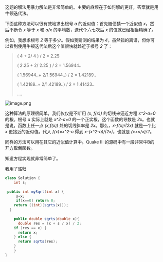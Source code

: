 这题的解法用暴力解法是非常简单的。主要的麻烦在于如何解的更好，答案就是用牛顿迭代法。


下面这种方法可以很有效地求出根号 *a* 的近似值：首先随便猜一个近似值 *x*，然后不断令 *x* 等于 *x* 和 *a/x* 的平均数，迭代个六七次后 *x* 的值就已经相当精确了。

例如，我想求根号 *2* 等于多少。假如我猜测的结果为 *4*，虽然错的离谱，但你可以看到使用牛顿迭代法后这个值很快就趋近于根号 *2* 了：

> (       4  + 2/   4     ) / 2 = 2.25
> 
> (    2.25  + 2/   2.25  ) / 2 = 1.56944..
> 
> ( 1.56944..+ 2/1.56944..) / 2 = 1.42189..
> 
> ( 1.42189..+ 2/1.42189..) / 2 = 1.41423..
> 
> ….

![image.png](https://pic.leetcode-cn.com/c142efde7a7261c6c799d3269cee2f921dc5f5144a410b32afce4dbf036d0ed7-image.png)

       
这种算法的原理很简单，我们仅仅是不断用 *(x, f(x))* 的切线来逼近方程 *x^2-a=0* 的根。根号 *a* 实际上就是 *x^2-a=0* 的一个正实根，这个函数的导数是 *2x*。也就是说，函数上任一点 *(x,f(x))* 处的切线斜率是 *2x*。那么，*x-f(x)/(2x)* 就是一个比 *x* 更接近的近似值。代入 *f(x)=x^2-a* 得到 *x-(x^2-a)/(2x)*，也就是 *(x+a/x)/2*。

同样的方法可以用在其它的近似值计算中。Quake III 的源码中有一段非常牛B的开方取倒函数。

知道方程实现就非常简单了。

我用了递归
```Java []
class Solution {
    int s;
    
 public int mySqrt(int x) {
     s=x;
     if(x==0) return 0;
    return ((int)(sqrts(x)));
  }
    
    public double sqrts(double x){
      double res = (x + s / x) / 2;
    if (res == x) {
      return x;
    } else {
      return sqrts(res);
    }
    } 
}
```
